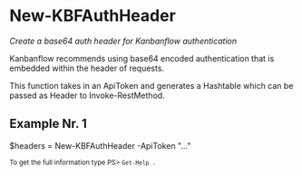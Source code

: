 # New-KBFAuthHeader

*Create a base64 auth header for Kanbanflow authentication*

Kanbanflow recommends using base64 encoded authentication
that is embedded within the header of requests.

This function takes in an ApiToken and generates a Hashtable
which can be passed as Header to Invoke-RestMethod.

## Example Nr. 1
$headers = New-KBFAuthHeader -ApiToken "..."


<small>To get the full information type PS> `Get-Help .`</small>
